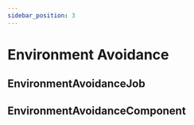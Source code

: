 ```yaml
---
sidebar_position: 3
---
```


# Environment Avoidance

## EnvironmentAvoidanceJob

## EnvironmentAvoidanceComponent